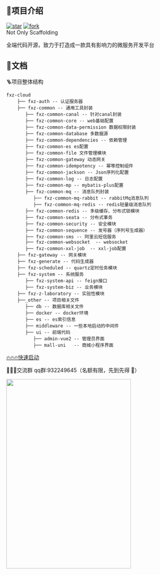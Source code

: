 ##  🚀项目介绍
[![star](https://gitee.com/fxzcloud/fxz-cloud/badge/star.svg?theme=dark)](https://gitee.com/fxzcloud/fxz-cloud/stargazers)
[![fork](https://gitee.com/fxzcloud/fxz-cloud/badge/fork.svg?theme=gray)](https://gitee.com/fxzcloud/fxz-cloud/members)
<br/>
Not Only Scaffolding

全端代码开源，致力于打造成一款具有影响力的微服务开发平台


## 📖文档

🪜项目整体结构
```
fxz-cloud 
    ├── fxz-auth -- 认证服务器
    ├── fxz-common -- 通用工具封装
       ├── fxz-common-canal -- 针对canal封装
       ├── fxz-common-core -- web基础配置
       ├── fxz-common-data-permission 数据权限封装
       ├── fxz-common-database 多数据源
       ├── fxz-common-dependencies -- 依赖管理
       ├── fxz-common-es es配置
       ├── fxz-common-file 文件管理模块
       ├── fxz-common-gateway 动态网关
       ├── fxz-common-idempotency -- 幂等控制组件
       ├── fxz-common-jackson -- Json序列化配置
       ├── fxz-common-log -- 日志配置
       ├── fxz-common-mp -- mybatis-plus配置
       ├── fxz-common-mq -- 消息队列封装
          ├── fxz-common-mq-rabbit -- rabbitMq消息队列
          ├── fxz-common-mq-redis -- redis轻量级消息队列
       ├── fxz-common-redis -- 多级缓存、分布式锁模块
       ├── fxz-common-seata -- 分布式事务
       ├── fxz-common-security -- 安全模块
       ├── fxz-common-sequence -- 发号器（序列号生成器）
       ├── fxz-common-sms -- 阿里云短信服务
       ├── fxz-common-websocket  -- websocket
       ├── fxz-common-xxl-job  -- xxl-job配置
    ├── fxz-gateway -- 网关模块
    ├── fxz-generate -- 代码生成器
    ├── fxz-scheduled -- quartz定时任务模块
    ├── fxz-system -- 系统服务
       ├── fxz-system-api -- feign接口
       ├── fxz-system-biz -- 业务模块
    ├── fxz-z-laboratory -- 实验性模块
    ├──_other -- 项目相关文件
       ├── db -- 数据库相关文件
       ├── docker -- docker环境
       ├── es -- es索引信息   
       ├── middleware -- 一些本地启动的中间件
       ├── ui -- 前端代码
          ├── admin-vue2 -- 管理员界面
          ├── mall-uni   -- 商城小程序界面
```
[🔥🔥🔥快速启动](https://gitee.com/fxzcloud/fxz-cloud/wikis/%E5%BF%AB%E9%80%9F%E5%90%AF%E5%8A%A8)

🚀🚀🚀交流群
qq群:932249645（名额有限，先到先得 🤪）
<p>
<img src="https://minio.pigx.vip/oss/2022/07/FcAxsd.jpg" width = "330" height = "500"/>
</p>
